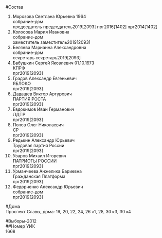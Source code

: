 #Состав  
1. Морозова Светлана Юрьевна 1964  
    собрание-дом  
    председатель председатель2019[2093] прг2016[1402] прг2014[1402]  
2. Колосова Мария Ивановна  
    собрание-дом  
    заместитель заместитель2019[2093]  
3. Беляева Марианна Александровна  
    собрание-дом  
    секретарь секретарь2019[2093]  
4. Бабушкин Сергей Яковлевич 01.10.1973  
    КПРФ  
    прг2019[2093]  
5. Градов Александр Евгеньевич  
    ЯБЛОКО  
    прг2019[2093]  
6. Дадашев Виктор Артурович  
    ПАРТИЯ РОСТА  
    прг2019[2093]  
7. Евдокимов Иван Германович  
    ЛДПР  
    прг2019[2093]  
8. Попов Олег Николаевич  
    СР  
    прг2019[2093]  
9. Редькин Александр Юрьевич  
    Трудовая партия России  
    прг2019[2093]  
10. Уваров Михаил Игоревич  
    ПАТРИОТЫ РОССИИ  
    прг2019[2093]  
11. Урманчеева Анжелика Бариевна  
    Гражданская Платформа  
    прг2019[2093]  
12. Федорченко Александр Юрьевич  
    собрание-дом  
    прг2019[2093]  
  
#Дома  
Проспект Славы, дома: 16, 20, 22, 24, 26 к1, 28, 30 к3, 30 к4  
  
#Выборы-2012  
##Номер УИК  
1668  
